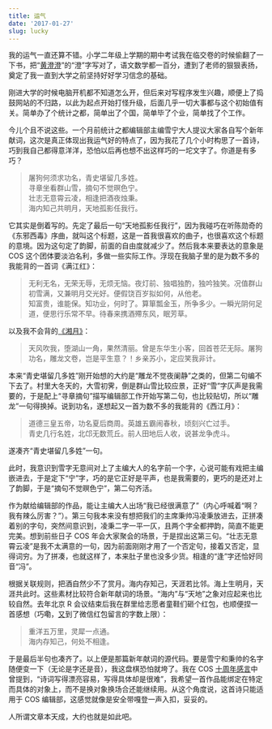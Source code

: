 ```yaml
---
title: 运气
date: '2017-01-27'
slug: lucky
---
```


我的运气一直还算不错。小学二年级上学期的期中考试我在临交卷的时候偷翻了一下书，把“[黄澄澄](http://www.060s.com/tools/kewen/file.php?id=%253DwOzvfMMycTN)”的“澄”字写对了，语文数学都一百分，遭到了老师的狠狠表扬，奠定了我一直到大学之前坚持好好学习信念的基础。

刚进大学的时候电脑开机都不知道怎么开，但后来对写程序发生兴趣，顺便上了捣鼓网站的不归路，以此为起点开始打怪升级，后面几乎一切大事都与这个初始值有关。简单办了个统计之都，简单出了个国，简单毕了个业，简单找了个工作。

今儿个且不说这些。一个月前统计之都编辑部主编雪宁大人提议大家各自写个新年献词，这次是真正体现出我运气好的特点了，因为我花了几个小时构思了一首诗，巧到我自己都得意洋洋，恐怕以后再也想不出这样巧的一坨文字了。你道是有多巧？

> 屠狗何须求功名，青史堪留几多姓。  
寻章坐看群山雪，摘句不觉暝色宁。  
壮志无意霄云凌，相逢把酒夜烛秉。  
海内知己共明月，天地孤影任我行。

它其实是倒着写的。先定了最后一句“天地孤影任我行”，因为我碰巧在听陈勋奇的《东邪西毒》序曲，就叫这个标题，这是一首我很喜欢的曲子，也很喜欢这个标题的意境。因为这句定了韵脚，前面的自由度就减少了。然后我本来要表达的意象是 COS 这个团体要淡泊名利，多做一些实际工作。浮现在我脑子里的是为数不多的我能背的一首词《满江红》：

> 无利无名，无荣无辱，无烦无恼。夜灯前、独唱独酌，独吟独笑。况值群山初雪满，又兼明月交光好。便假饶百岁拟如何，从他老。  
知富贵，谁能保。知功业，何时了。算箪瓢金玉，所争多少。一瞬光阴何足道，便思行乐常不早。待春来携酒殢东风，眠芳草。

以及我不会背的[《湘月》](/cn/2014/01/romance-in-rain/)：

> 天风吹我，堕湖山一角，果然清丽。曾是东华生小客，回首苍茫无际。屠狗功名，雕龙文卷，岂是平生意？！乡亲苏小，定应笑我非计。

本来“青史堪留几多姓”刚开始想的大约是“雕龙不觉夜阑静”之类的，但第二句编不下去了。村里大冬天的，大雪初霁，倒是群山雪比较应景，正好“雪”字仄声是我需要的，于是配上“寻章摘句”描写编辑部工作开始写第二句，也比较贴切，所以“雕龙”一句得换掉。说到功名，遂想起又一首为数不多的我能背的《西江月》：

> 道德三皇五帝，功名夏后商周。英雄五霸闹春秋，顷刻兴亡过手。  
青史几行名姓，北邙无数荒丘。前人田地后人收，说甚龙争虎斗。

遂凑齐“青史堪留几多姓”一句。

此时，我意识到雪字无意间对上了主编大人的名字前一个字，心说可能有戏把主编嵌进去，于是定下“宁”字，巧的是它正好是平声，也是我需要的，更巧的是还对上了韵脚，于是“摘句不觉暝色宁”，第二句齐活。

作为献给编辑部的作品，能让主编大人出场“我已经很满意了”（内心呼喊着“啊？我有辣么厉害？”）。第三句我本来没有想把我们的主席秉帅冯凌秉放进去，正拼凑着别的字句，突然间意识到，凌秉二字一平一仄，且两个字全都押韵，简直不能更完美。想到前些日子 COS 年会大家聚会的场景，于是捏出这第三句。“壮志无意霄云凌”是我不太满意的一句，因为前面刚刚才用了一个否定句，接着又否定，显得词穷。为了拼凑，也就这样了，本来肚子里也没多少货。相逢的“逢”字还恰好同音“冯”。

根据关联规则，把酒自然少不了赏月。海内存知己，天涯若比邻。海上生明月，天涯共此时。这些素材比较符合新年献词的场景。“海内”与“天地”之象对应起来也比较自然。去年北京 R 会议结束后我在群里给志愿者童鞋们砸个红包，也顺便捏一首感想（巧嘞，[又](/cn/2015/09/memory/)到了微信红包留言的字数上限）：

> 重洋五万里，灵犀一点通。  
海内存知己，何处不相逢。

于是最后半句也凑齐了。以上便是那篇新年献词的源代码。要是雪宁和秉帅的名字随便变一下（无论是字还是音），我这盘棋恐怕就垮了。我在 COS [十周年感言](http://cos.name/2016/05/cos10-anniversery-yihui/)中曾提到，“诗词写得漂亮容易，写得具体却是很难”，我希望一首作品能绑定在特定而具体的对象上，而不是换对象换场合还能继续用。从这个角度说，这首诗只能适用于 COS 编辑部，这感觉就像是安全带嘎登一声入扣，妥妥的。

人所谓文章本天成，大约也就是如此吧。
